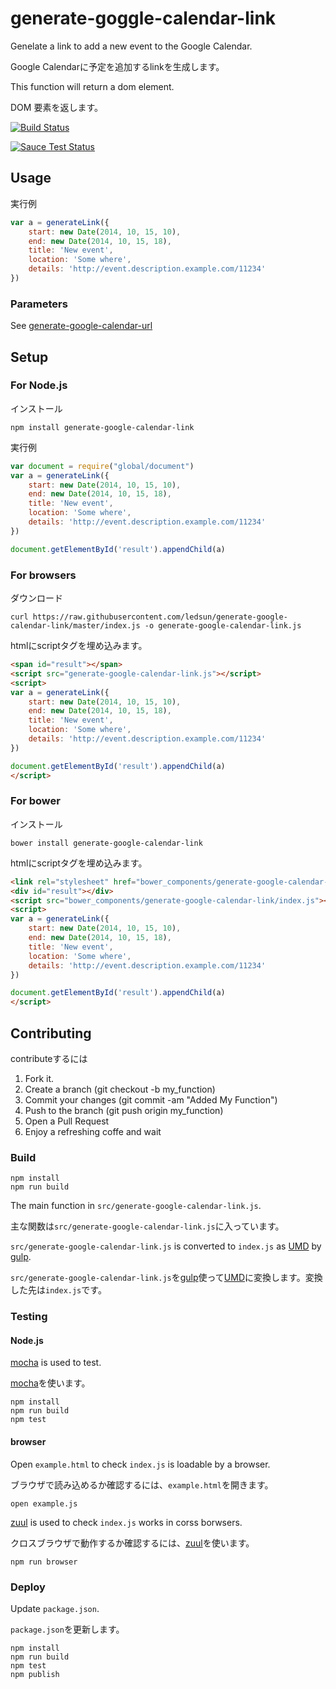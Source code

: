 # generate-goggle-calendar-link

Genelate a link to add a new event to the Google Calendar.

Google Calendarに予定を追加するlinkを生成します。

This function will return a dom element.

DOM 要素を返します。

[![Build Status](https://travis-ci.org/ledsun/generate-google-calendar-link.svg)](https://travis-ci.org/ledsun/generate-google-calendar-link)

[![Sauce Test Status](https://saucelabs.com/browser-matrix/generate-google-calendar-link.svg)](https://saucelabs.com/u/generate-google-calendar-link)

## Usage

実行例
```js
var a = generateLink({
    start: new Date(2014, 10, 15, 10),
    end: new Date(2014, 10, 15, 18),
    title: 'New event',
    location: 'Some where',
    details: 'http://event.description.example.com/11234'
})
```

### Parameters
See [generate-google-calendar-url](https://github.com/ledsun/generate-google-calendar-url)

## Setup

### For Node.js
インストール
```
npm install generate-google-calendar-link
```

実行例
```js
var document = require("global/document")
var a = generateLink({
    start: new Date(2014, 10, 15, 10),
    end: new Date(2014, 10, 15, 18),
    title: 'New event',
    location: 'Some where',
    details: 'http://event.description.example.com/11234'
})

document.getElementById('result').appendChild(a)
```

### For browsers
ダウンロード
```
curl https://raw.githubusercontent.com/ledsun/generate-google-calendar-link/master/index.js -o generate-google-calendar-link.js
```

htmlにscriptタグを埋め込みます。
```html
<span id="result"></span>
<script src="generate-google-calendar-link.js"></script>
<script>
var a = generateLink({
    start: new Date(2014, 10, 15, 10),
    end: new Date(2014, 10, 15, 18),
    title: 'New event',
    location: 'Some where',
    details: 'http://event.description.example.com/11234'
})

document.getElementById('result').appendChild(a)
</script>
```

### For bower
インストール

```
bower install generate-google-calendar-link
```

htmlにscriptタグを埋め込みます。
```html
<link rel="stylesheet" href="bower_components/generate-google-calendar-link/index.css">
<div id="result"></div>
<script src="bower_components/generate-google-calendar-link/index.js"></script>
<script>
var a = generateLink({
    start: new Date(2014, 10, 15, 10),
    end: new Date(2014, 10, 15, 18),
    title: 'New event',
    location: 'Some where',
    details: 'http://event.description.example.com/11234'
})

document.getElementById('result').appendChild(a)
</script>
```

## Contributing

contributeするには

1. Fork it.
1. Create a branch (git checkout -b my_function)
1. Commit your changes (git commit -am "Added My Function")
1. Push to the branch (git push origin my_function)
1. Open a Pull Request
1. Enjoy a refreshing coffe and wait

### Build

```
npm install
npm run build
```

The main function in `src/generate-google-calendar-link.js`.

主な関数は`src/generate-google-calendar-link.js`に入っています。

`src/generate-google-calendar-link.js` is converted to `index.js` as [UMD](https://github.com/umdjs/umd) by [gulp](http://gulpjs.com/).

`src/generate-google-calendar-link.js`を[gulp](http://gulpjs.com/)使って[UMD](https://github.com/umdjs/umd)に変換します。変換した先は`index.js`です。

### Testing
#### Node.js

[mocha](https://github.com/mochajs/mocha) is used to test.

[mocha](https://github.com/mochajs/mocha)を使います。

```
npm install
npm run build
npm test
```

#### browser

Open `example.html` to check `index.js` is loadable by a browser.

ブラウザで読み込めるか確認するには、`example.html`を開きます。

```
open example.js
```


[zuul](https://github.com/defunctzombie/zuul) is used to check `index.js` works in corss borwsers.

クロスブラウザで動作するか確認するには、[zuul](https://github.com/defunctzombie/zuul)を使います。

```
npm run browser
```

### Deploy

Update `package.json`.

`package.json`を更新します。

```
npm install
npm run build
npm test
npm publish
```
